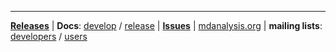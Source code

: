 ----
**[Releases](Release-Notes)** | **Docs**: [develop](http://devdocs.mdanalysis.org) / [release](http://docs.mdanalysis.org) | **[Issues](/MDAnalysis/mdanalysis/issues)** | [mdanalysis.org](http://www.mdanalysis.org) | **mailing lists**: [developers](http://developers.mdanalysis.org/) / [users](http://users.mdanalysis.org)